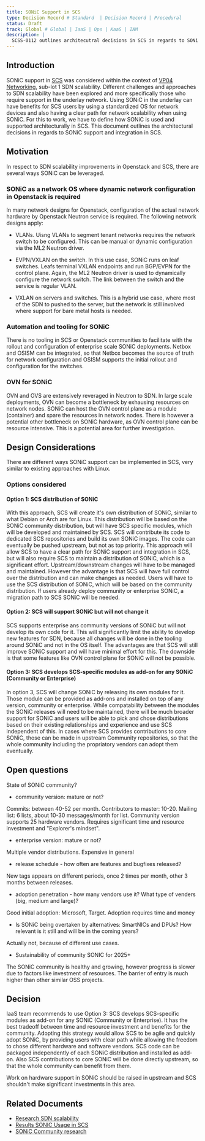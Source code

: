 ```yaml
---
title: SONiC Support in SCS
type: Decision Record # Standard  | Decision Record | Procedural
status: Draft
track: Global # Global | IaaS | Ops | KaaS | IAM
description: |
  SCSS-0112 outlines architecutral decisions in SCS in regards to SONi support and integration.
---
```


<!---
This is a template striving to provide a starting point for
creating a standard or decision record adhering to scs-0001.
Replace at least all text which is _italic_.
See https://github.com/SovereignCloudStack/standards/blob/main/Standards/scs-0001-v1-sovereign-cloud-standards.md
--->

## Introduction

SONiC support in [SCS](https://scs.community) was considered within the context of [VP04 Networking](https://scs.community/tenders/lot4), sub-lot 1 SDN scalability. Different challenges and approaches to SDN scalability have been explored and more specifically those who require support in the underlay network. Using SONiC in the underlay can have benefits for SCS users by using a standardized OS for network devices and also having a clear path for network scalability when using SONiC. For this to work, we have to define how SONiC is used and supported architecturally in SCS. This document outlines the architectural decisions in regards to SONiC support and integration in SCS.

## Motivation

In respect to SDN scalability improvements in Openstack and SCS, there are several ways SONiC can be leveraged.

### SONiC as a network OS where dynamic network configuration in Openstack is required

In many network designs for Openstack, configuration of the actual network hardware by Openstack Neutron service is required. The following network designs apply:

- VLANs. Uisng VLANs to segment tenant networks requires the network switch to be configured. This can be manual or dynamic configuration via the ML2 Neutron driver.

- EVPN/VXLAN on the switch. In this use case, SONiC runs on leaf switches. Leafs terminal VXLAN endpoints and run BGP/EVPN for the control plane. Again, the ML2 Neutron driver is used to dynamically configure the network switch. The link between the switch and the service is regular VLAN.

- VXLAN on servers and switches. This is a hybrid use case, where most of the SDN to pushed to the server, but the network is still involved where support for bare metal hosts is needed.

### Automation and tooling for SONiC

There is no tooling in SCS or Openstack communities to facilitate with the rollout and configuration of enterprise scale SONiC deployments. Netbox and OSISM can be integrated, so that Netbox becomes the source of truth for network configuration and OSISM supports the initial rollout and configuration for the switches.

### OVN for SONiC

OVN and OVS are extensively reveraged in Neutron to SDN. In large scale deployments, OVN can become a bottleneck by exhausing resources on network nodes. SONiC can host the OVN control plane as a module (container) and spare the resources in network nodes. There is however a potential other bottleneck on SONiC hardware, as OVN control plane can be resource intensive. This is a potential area for further investigation.

## Design Considerations

There are different ways SONiC support can be implemented in SCS, very similar to existing approaches with Linux.

### Options considered

#### Option 1: SCS distribution of SONiC

With this approach, SCS will create it's own distribution of SONiC, similar to what Debian or Arch are for Linux. This distribution will be based on the SONiC community distribution, but will have SCS specific modules, which will be developed and maintained by SCS. SCS will contribute its code to dedicated SCS repositories and build its own SONiC images. The code can eventually be pushed upstream, but not as top priority. This approach will allow SCS to have a clear path for SONiC support and integration in SCS, but will also require SCS to maintain a distribution of SONiC, which is a significant effort. Upstream/downstream changes will have to be managed and maintained. However the advantage is that SCS will have full control over the distribution and can make changes as needed. Users will have to use the SCS distribution of SONiC, which will be based on the community distribution. If users already deploy community or enterprise SONiC, a migration path to SCS SONiC will be needed.

#### Option 2: SCS will support SONiC but will not change it

SCS supports enterprise ans community versions of SONiC but will not develop its own code for it. This will significantly limit the ability to develop new features for SDN, because all changes will be done in the tooling around SONiC and not in the OS itself. The advantages are that SCS will still improve SONiC support and will have minimal effort for this. The downside is that some features like OVN control plane for SONiC will not be possible.

#### Option 3: SCS develops SCS-specific modules as add-on for any SONiC (Community or Enterprise)

In option 3, SCS will change SONiC by releasing its own modules for it. Those module can be provided as add-ons and installed on top of any version, community or enterprise. While compatability between the modules the SONiC releases will need to be maintained, there will be much broader support for SONiC and users will be able to pick and chose distributions based on their existing relationships and experience and use SCS independent of this. In cases where SCS provides contributions to core SONiC, those can be made in upstream Community repositories, so that the whole community including the propriatory vendors can adopt them eventually.

## Open questions

State of SONiC community?

- community version: mature or not?

Commits: between 40-52 per month. Contributors to master: 10-20. Mailing list: 6 lists, about 10-30 messages/month for list. Community version supports 25 hardware vendors. Requires significant time and resource investment and "Explorer's mindset".

- enterprise version: mature or not?

Multiple vendor distributions. Expensive in general

- release schedule - how often are features and bugfixes released?

New tags appears on different periods, once 2 times per month, other 3 months between releases.

- adoption penetration - how many vendors use it? What type of venders (big, medium and large)?

Good initial adoption: Microsoft, Target. Adoption requires time and money

- Is SONiC being overtaken by alternatives: SmartNICs and DPUs? How relevant is it still and will be in the coming years?

Actually not, because of different use cases.

- Sustainability of community SONIC for 2025+

The SONiC community is healthy and growing, however progress is slower due to factors like investment of resources. The barrier of entry is much higher than other similar OSS projects.

## Decision

IaaS team recommends to use Option 3: SCS develops SCS-specific modules as add-on for any SONiC (Community or Enterprise). It has the best tradeoff between time and resource investment and benefits for the community. Adopting this strategy would allow SCS to be agile and quickly adopt SONiC, by providing users with clear path while allowing the freedom to chose different hardware and software vendors. SCS code can be packaged independently of each SONiC distribution and installed as add-on. Also SCS contributions to core SONiC will be done directly upstream, so that the whole community can benefit from them.

Work on hardware support in SONiC should be raised in upstream and SCS shouldn't make significant investments in this area.

## Related Documents

- [Research SDN scalability](https://input.scs.community/VP04-issues-455-research-SDN-scalability)
- [Results SONIC Usage in SCS](https://input.scs.community/SCS-DR-SONIC-usage)
- [SONiC Community research](https://input.scs.community/oW_plPZ6RkuXs3k9mrRDdw#)
